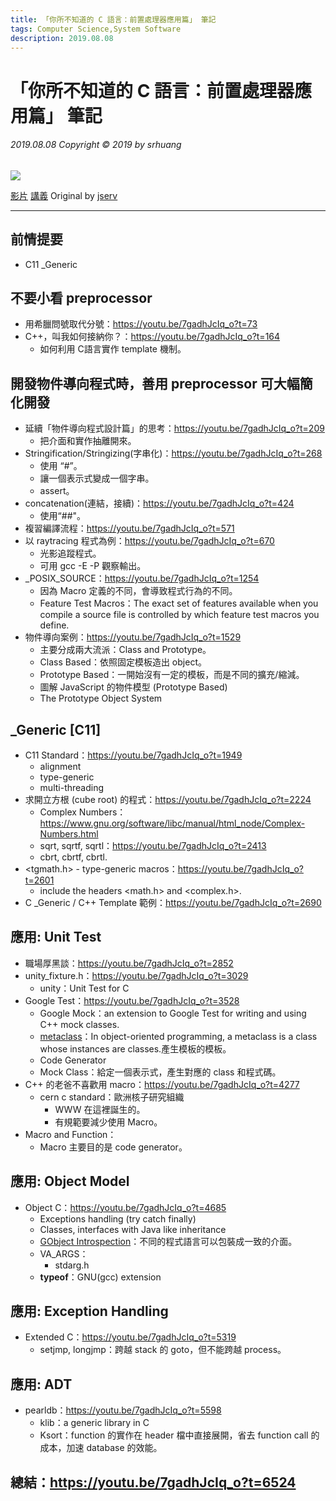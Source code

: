 ```yaml
---
title: 「你所不知道的 C 語言：前置處理器應用篇」 筆記
tags: Computer Science,System Software
description: 2019.08.08
---
```

「你所不知道的 C 語言：前置處理器應用篇」 筆記
===
###### 2019.08.08 *Copyright © 2019 by srhuang*

![](https://i.imgur.com/qcoZUWU.png)

[影片](https://youtu.be/7gadhJcIq_o)
[講義](http://hackfoldr.org/dykc/https%253A%252F%252Fhackmd.io%252Fs%252FS1maxCXMl)
Original by [jserv](http://wiki.csie.ncku.edu.tw/User/jserv)

---

## 前情提要
* C11 _Generic

## 不要小看 preprocessor
* 用希臘問號取代分號：https://youtu.be/7gadhJcIq_o?t=73
* C++，叫我如何接納你？：https://youtu.be/7gadhJcIq_o?t=164
    * 如何利用 C語言實作 template 機制。

## 開發物件導向程式時，善用 preprocessor 可大幅簡化開發
* 延續「物件導向程式設計篇」的思考：https://youtu.be/7gadhJcIq_o?t=209
    * 把介面和實作抽離開來。
* Stringification/Stringizing(字串化)：https://youtu.be/7gadhJcIq_o?t=268
    * 使用 “#”。
    * 讓一個表示式變成一個字串。
    * assert。
* concatenation(連結，接續)：https://youtu.be/7gadhJcIq_o?t=424
    * 使用“##"。
* 複習編譯流程：https://youtu.be/7gadhJcIq_o?t=571
* 以 raytracing 程式為例：https://youtu.be/7gadhJcIq_o?t=670
    * 光影追蹤程式。
    * 可用 gcc -E -P 觀察輸出。
* _POSIX_SOURCE：https://youtu.be/7gadhJcIq_o?t=1254
    * 因為 Macro 定義的不同，會導致程式行為的不同。
    * Feature Test Macros：The exact set of features available when you compile a source file is controlled by which feature test macros you define.
* 物件導向案例：https://youtu.be/7gadhJcIq_o?t=1529
    * 主要分成兩大流派：Class and Prototype。
    * Class Based：依照固定模板造出 object。
    * Prototype Based：一開始沒有一定的模板，而是不同的擴充/縮減。
    * 圖解 JavaScript 的物件模型 (Prototype Based)
    * The Prototype Object System

## _Generic [C11]
* C11 Standard：https://youtu.be/7gadhJcIq_o?t=1949
    * alignment
    * type-generic
    * multi-threading
* 求開立方根 (cube root) 的程式：https://youtu.be/7gadhJcIq_o?t=2224
    * Complex Numbers：https://www.gnu.org/software/libc/manual/html_node/Complex-Numbers.html
    * sqrt, sqrtf, sqrtl：https://youtu.be/7gadhJcIq_o?t=2413
    * cbrt, cbrtf, cbrtl.
* <tgmath.h> - type-generic macros：https://youtu.be/7gadhJcIq_o?t=2601
    * include the headers <math.h> and <complex.h>.
* C _Generic / C++ Template 範例：https://youtu.be/7gadhJcIq_o?t=2690

## 應用: Unit Test
* 職場厚黑談：https://youtu.be/7gadhJcIq_o?t=2852
* unity_fixture.h：https://youtu.be/7gadhJcIq_o?t=3029
    * unity：Unit Test for C
* Google Test：https://youtu.be/7gadhJcIq_o?t=3528
    * Google Mock：an extension to Google Test for writing and using C++ mock classes.
    * [metaclass](https://en.wikipedia.org/wiki/Metaclass)：In object-oriented programming, a metaclass is a class whose instances are classes.產生模板的模板。
    * Code Generator
    * Mock Class：給定一個表示式，產生對應的 class 和程式碼。
* C++ 的老爸不喜歡用 macro：https://youtu.be/7gadhJcIq_o?t=4277
    * cern c standard：歐洲核子研究組織
        * WWW 在這裡誕生的。
        * 有規範要減少使用 Macro。
* Macro and Function：
    * Macro 主要目的是 code generator。

## 應用: Object Model
* Object C：https://youtu.be/7gadhJcIq_o?t=4685
    * Exceptions handling (try catch finally)
    * Classes, interfaces with Java like inheritance
    * [GObject Introspection](https://en.wikipedia.org/wiki/GObject)：不同的程式語言可以包裝成一致的介面。
    * VA_ARGS：
        * stdarg.h
    * __typeof__：GNU(gcc) extension

## 應用: Exception Handling
* Extended C：https://youtu.be/7gadhJcIq_o?t=5319
    * setjmp, longjmp：跨越 stack 的 goto，但不能跨越 process。

## 應用: ADT
* pearldb：https://youtu.be/7gadhJcIq_o?t=5598
    * klib：a generic library in C
    * Ksort：function 的實作在 header 檔中直接展開，省去 function call 的成本，加速 database 的效能。

## 總結：https://youtu.be/7gadhJcIq_o?t=6524
